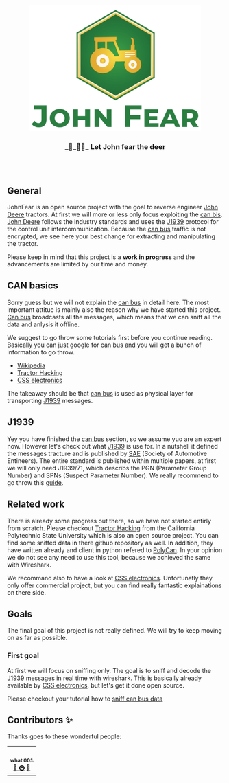 <p align="center">
  <img width="400" src="assets/logo.png">
  <h3 align="center">_🦌_🚜💨_ Let John fear the deer</h3>
</p>
<br><br>

## General
JohnFear is an open source project with the goal to reverse engineer [John Deere][1] tractors. At first we will more or less only focus exploiting the [can bis][2]. [John Deere][1] follows the industry standards and uses the [J1939][9] protocol for the control unit intercommunication. Because the [can bus][2] traffic is not encrypted, we see here your best change for extracting and manipulating the tractor.

Please keep in mind that this project is a **work in progress** and the advancements are limited by our time and money.

## CAN basics
Sorry guess but we will not explain the [can bus][2] in detail here. The most important attitue is mainly also the reason why we have started this project. [Can bus][2] broadcasts all the messages, which means that we can sniff all the data and anlysis it offline.

We suggest to go throw some tutorials first before you continue reading. Basically you can just google for can bus and you will get a bunch of information to go throw.
* [Wikipedia][2]
* [Tractor Hacking][5]
* [CSS electronics][8]

The takeaway should be that [can bus][2] is used as physical layer for transporting [J1939][9] messages.

## J1939
Yey you have finished the [can bus][2] section, so we assume yuo are an expert now. However let's check out what [J1939][9] is use for. In a nutshell it defined the messages tracture and is published by [SAE][10] (Society of Automotive Entineers). The entire standard is published within multiple papers, at first we will only need J1939/71, which describs the PGN (Parameter Group Number) and SPNs (Suspect Parameter Number). We really recommend to go throw this [guide](https://www.csselectronics.com/screen/page/simple-intro-j1939-explained).

## Related work
There is already some progress out there, so we have not started entirly from scratch. Please checkout [Tractor Hacking][5] from the California Polytechnic State University which is also an open source project. You can find some sniffed data in there github repository as well. In addition, they have written already and client in python refered to [PolyCan][6]. In your opinion we do not see any need to use this tool, because we achieved the same with Wireshark.

We recommand also to have a look at [CSS electronics][8]. Unfortunatly they only offer commercial project, but you can find really fantastic explainations on there side.

## Goals
The final goal of this project is not really defined. We will try to keep moving on as far as possible.

###  First goal
At first we will focus on sniffing only. The goal is to sniff and decode the [J1939][9] messages in real time with wireshark. This is basically already available by [CSS electronics][8], but let's get it done open source.

Please checkout your tutorial how to [sniff can bus data](./docs/ho)

## Contributors ✨

Thanks goes to these wonderful people:

<!-- ALL-CONTRIBUTORS-LIST:START - Do not remove or modify this section -->
<!-- prettier-ignore-start -->
<!-- markdownlint-disable -->
<table>
  <tr>
    <td align="center"><a href="https://github.com/whati001"><img src="https://avatars3.githubusercontent.com/u/16085873?s=460&v=4" width="100px;" alt=""/><br /><sub><b>whati001</b></sub></a><br /><a href="#question" title="Answering Questions">💬 </a><a href="#infrastructure" title="Infrastructure (Hosting, Build-Tools, etc)">🚇</a> <a href="#maintenance" title="Maintenance">🚧</a></td>
  </tr>
</table>

[1]: (https://www.deere.com/en/index.html)
[2]: (https://en.wikipedia.org/wiki/CAN_bus)
[3]: (https://github.com/GatCode)
[4]: (https://github.com/whati001)
[5]: (https://tractorhacking.github.io/)
[6]: (https://github.com/TractorHacking/PolyCAN)
[7]: (https://www.wireshark.org/)
[8]: (https://www.csselectronics.com/screen/overview)
[9]: (https://en.wikipedia.org/wiki/SAE_J1939)
[10]: (https://www.sae.org/)